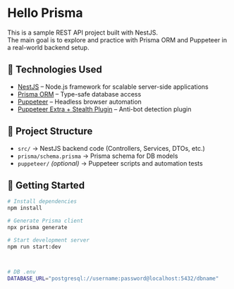 # Hello Prisma

This is a sample REST API project built with NestJS.  
The main goal is to explore and practice with Prisma ORM and Puppeteer in a real-world backend setup.

## 🔧 Technologies Used

- [NestJS](https://nestjs.com/) – Node.js framework for scalable server-side applications  
- [Prisma ORM](https://www.prisma.io/) – Type-safe database access  
- [Puppeteer](https://pptr.dev/) – Headless browser automation  
- [Puppeteer Extra + Stealth Plugin](https://github.com/berstend/puppeteer-extra) – Anti-bot detection plugin

## 🧱 Project Structure

- `src/` → NestJS backend code (Controllers, Services, DTOs, etc.)
- `prisma/schema.prisma` → Prisma schema for DB models
- `puppeteer/` _(optional)_ → Puppeteer scripts and automation tests

## 🚀 Getting Started

```bash
# Install dependencies
npm install

# Generate Prisma client
npx prisma generate

# Start development server
npm run start:dev



# DB .env
DATABASE_URL="postgresql://username:password@localhost:5432/dbname"
